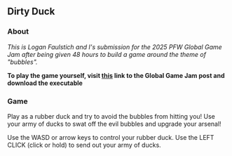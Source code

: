 ## Dirty Duck
### About
*This is Logan Faulstich and I's submission for the 2025 PFW Global Game Jam after being given 48 hours to build a game around the theme of "bubbles".* 

**To play the game yourself, visit [this](https://globalgamejam.org/games/2025/dirty-ducks-5) link to the Global Game Jam post and download the executable**
### Game
Play as a rubber duck and try to avoid the bubbles from hitting you! Use your army of ducks to swat off the evil bubbles and upgrade your arsenal!

Use the WASD or arrow keys to control your rubber duck.
Use the LEFT CLICK (click or hold) to send out your army of ducks.
